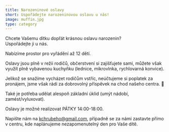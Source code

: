 ```yaml
---
title: Narozeninové oslavy
short: Uspořádejte narozeninovou oslavu u nás!
image: muffin.jpg
type: category
---
```


Chcete Vašemu dítku dopřát krásnou oslavu narozenin?\
Uspořádejte ji u nás.

Nabízíme prostor pro vyřádění až 12 dětí.

Oslavy jsou plně v režii rodičů, občerstvení si zajišťujete sami, můžete však využít plně vybavenou kuchyňku (lednice, mikrovlnka, rychlovarná konvice).

Jelikož se snažíme vycházet rodičům vstříc, neúčtujeme si poplatek za pronájem, jsme však rádi za dobrovolný příspěvek na chod našeho centra. 🙂

Také je potřeba udělat alespoň základní úklid (umýt nádobí, zamést/vyluxovat).

Oslavy je možné realizovat PÁTKY 14:00-18:00.

Napište nám na [kchrubeho@gmail.com](mailto:kchrubeho@gmail.com), případně se za námi zastavte přímo v centru, kde naplánujeme nezapomenutelný den pro Vaše dítě.
